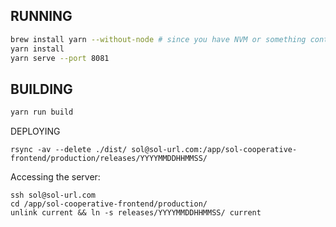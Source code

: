 RUNNING
----
```bash
brew install yarn --without-node # since you have NVM or something controlling node versions
yarn install
yarn serve --port 8081
```

BUILDING
----
```bash
yarn run build
```

DEPLOYING

```
rsync -av --delete ./dist/ sol@sol-url.com:/app/sol-cooperative-frontend/production/releases/YYYYMMDDHHMMSS/
```

Accessing the server:

```
ssh sol@sol-url.com
cd /app/sol-cooperative-frontend/production/
unlink current && ln -s releases/YYYYMMDDHHMMSS/ current
```
